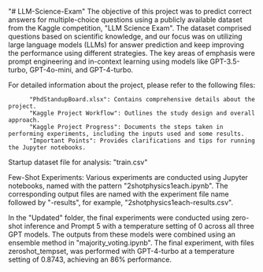 "# LLM-Science-Exam" 
The objective of this project was to predict correct answers for multiple-choice questions using a publicly available dataset from the Kaggle competition, "LLM Science Exam". The dataset comprised questions based on scientific knowledge, and our focus was on utilizing large language models (LLMs) for answer prediction and keep improving the performance using different strategies. The key areas of emphasis were prompt engineering and in-context learning using models like GPT-3.5-turbo, GPT-4o-mini, and GPT-4-turbo. 

For detailed information about the project, please refer to the following files:

          "PhdStandupBoard.xlsx": Contains comprehensive details about the project.
          "Kaggle Project Workflow": Outlines the study design and overall approach.
          "Kaggle Project Progress": Documents the steps taken in performing experiments, including the inputs used and some results.
          "Important Points": Provides clarifications and tips for running the Jupyter notebooks.

Startup dataset file for analysis: "train.csv"

Few-Shot Experiments: Various experiments are conducted using Jupyter notebooks, named with the pattern "2shotphysics1each.ipynb". The corresponding output files are named with the experiment file name followed by "-results", for example, "2shotphysics1each-results.csv".

In the "Updated" folder, the final experiments were conducted using zero-shot inference and Prompt 5 with a temperature setting of 0 across all three GPT models. The outputs from these models were combined using an ensemble method in "majority_voting.ipynb". The final experiment, with files zeroshot_tempset, was performed with GPT-4-turbo at a temperature setting of 0.8743, achieving an 86% performance.




 
